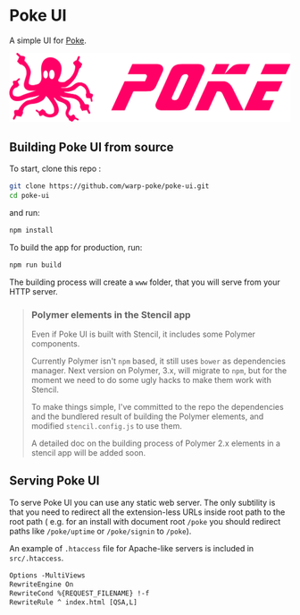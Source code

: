 # Poke UI 

A simple UI for [Poke](https://github.com/warp-poke).

![Poke](./assets/poke.png)


## Building Poke UI from source

To start, clone this repo :

```bash
git clone https://github.com/warp-poke/poke-ui.git 
cd poke-ui
```

and run:

```bash
npm install
```

To build the app for production, run:

```bash
npm run build
```

The building process will create a `www` folder, that you will serve from your HTTP server.

> ### Polymer elements in the Stencil app
>
> Even if Poke UI is built with Stencil, it includes some Polymer components.
>
> Currently Polymer isn't `npm` based, it still uses `bower` as dependencies manager. Next version on Polymer, 3.x, will migrate to `npm`, but for the moment we need to do some ugly hacks to make them work with Stencil. 
>
> To make things simple, I've committed to the repo the dependencies and the bundlered result of building the Polymer elements, and modified `stencil.config.js` to use them.
>
> A detailed doc on the building process of Polymer 2.x elements in a stencil app will be added soon.


## Serving Poke UI

To serve Poke UI you can use any static web server. The only subtility is that you need to redirect all
the extension-less URLs inside root path to the root path ( e.g. for an install with document root `/poke` you should redirect paths like `/poke/uptime` or `/poke/signin` to `/poke`).

An example of `.htaccess` file for Apache-like servers is included in `src/.htaccess`.

```
Options -MultiViews
RewriteEngine On
RewriteCond %{REQUEST_FILENAME} !-f
RewriteRule ^ index.html [QSA,L]
```




